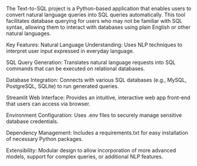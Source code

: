 The Text-to-SQL project is a Python-based application that enables users to convert natural language queries into SQL queries automatically. This tool facilitates database querying for users who may not be familiar with SQL syntax, allowing them to interact with databases using plain English or other natural languages.

Key Features:
Natural Language Understanding: Uses NLP techniques to interpret user input expressed in everyday language.

SQL Query Generation: Translates natural language requests into SQL commands that can be executed on relational databases.

Database Integration: Connects with various SQL databases (e.g., MySQL, PostgreSQL, SQLite) to run generated queries.

Streamlit Web Interface: Provides an intuitive, interactive web app front-end that users can access via browser.

Environment Configuration: Uses .env files to securely manage sensitive database credentials.

Dependency Management: Includes a requirements.txt for easy installation of necessary Python packages.

Extensibility: Modular design to allow incorporation of more advanced models, support for complex queries, or additional NLP features.
